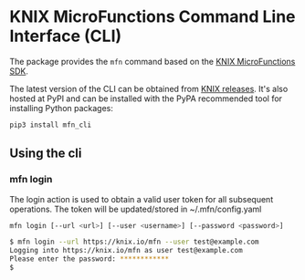 <!--
   Copyright 2020 The KNIX Authors

   Licensed under the Apache License, Version 2.0 (the "License");
   you may not use this file except in compliance with the License.
   You may obtain a copy of the License at

       http://www.apache.org/licenses/LICENSE-2.0

   Unless required by applicable law or agreed to in writing, software
   distributed under the License is distributed on an "AS IS" BASIS,
   WITHOUT WARRANTIES OR CONDITIONS OF ANY KIND, either express or implied.
   See the License for the specific language governing permissions and
   limitations under the License.
-->
# KNIX MicroFunctions Command Line Interface (CLI)

The package provides the `mfn` command based on the [KNIX MicroFunctions SDK](https://github.com/knix-microfunctions/knix/tree/master/mfn_sdk/).

The latest version of the CLI can be obtained from [KNIX releases](https://github.com/knix-microfunctions/knix/releases/).
It's also hosted at PyPI and can be installed with the PyPA recommended tool for installing Python packages:
``` sh
pip3 install mfn_cli
```

## Using the cli

### mfn login

The login action is used to obtain a valid user token for all subsequent operations.
The token will be updated/stored in ~/.mfn/config.yaml

``` sh
mfn login [--url <url>] [--user <username>] [--password <password>]
```

``` sh
$ mfn login --url https://knix.io/mfn --user test@example.com
Logging into https://knix.io/mfn as user test@example.com
Please enter the password: ************
$
```
